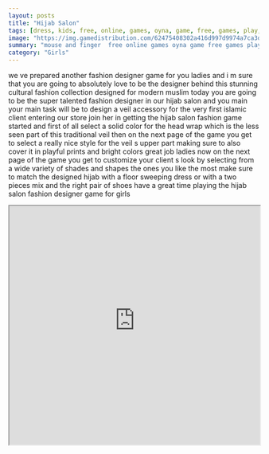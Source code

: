 ```yaml
---
layout: posts
title: "Hijab Salon"
tags: [dress, kids, free, online, games, oyna, game, free, games, play, play, games]
image: "https://img.gamedistribution.com/62475408302a416d997d9974a7ca3d30.jpg"
summary: "mouse and finger  free online games oyna game free games play play games"
category: "Girls"
---
```


we ve prepared another fashion designer game for you ladies and i m sure that you are going to absolutely love to be the designer behind this stunning cultural fashion collection designed for modern muslim today you are going to be the super talented fashion designer in our hijab salon and you main your main task will be to design a veil accessory for the very first islamic client entering our store join her in getting the hijab salon fashion game started and first of all select a solid color for the head wrap which is the less seen part of this traditional veil then on the next page of the game you get to select a really nice style for the veil s upper part making sure to also cover it in playful prints and bright colors great job ladies now on the next page of the game you get to customize your client s look by selecting from a wide variety of shades and shapes the ones you like the most make sure to match the designed hijab with a floor sweeping dress or with a two pieces mix and the right pair of shoes have a great time playing the hijab salon fashion designer game for girls

<iframe width="100%" height="480px;" src="https://html5.gamedistribution.com/62475408302a416d997d9974a7ca3d30/"></iframe>